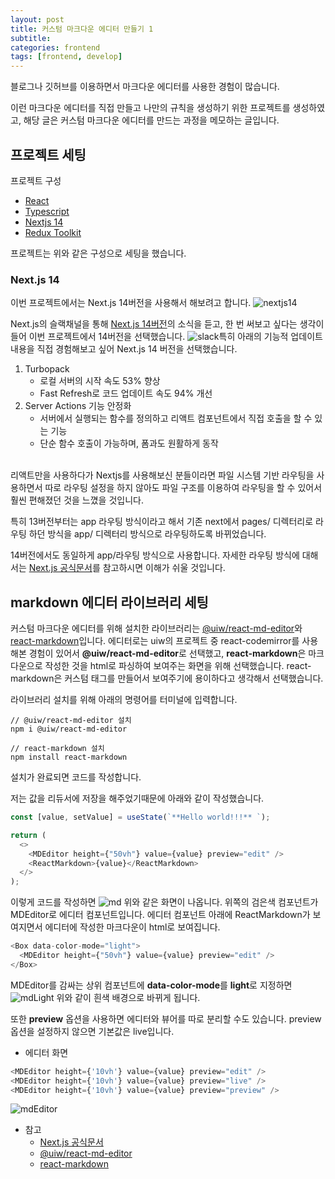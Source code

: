 ```yaml
---
layout: post
title: 커스텀 마크다운 에디터 만들기 1
subtitle:
categories: frontend
tags: [frontend, develop]
---
```


블로그나 깃허브를 이용하면서 마크다운 에디터를 사용한 경험이 많습니다.

이런 마크다운 에디터를 직접 만들고 나만의 규칙을 생성하기 위한 프로젝트를 생성하였고, 해당 글은 커스텀 마크다운 에디터를 만드는 과정을 메모하는 글입니다.

## 프로젝트 세팅

프로젝트 구성

- [React](https://react.dev/learn/start-a-new-react-project)
- [Typescript](https://www.typescriptlang.org/download)
- [Nextjs 14](https://nextjs.org/blog/next-14)
- [Redux Toolkit](https://redux-toolkit.js.org/introduction/getting-started)

프로젝트는 위와 같은 구성으로 세팅을 했습니다.

### Next.js 14

이번 프로젝트에서는 Next.js 14버전을 사용해서 해보려고 합니다.
![nextjs14](https://github.com/dbdpfls/dbdpfls.github.io/assets/103565462/a23a4fab-4ed1-4e1f-90ab-96696b6a37c4)

Next.js의 슬랙채널을 통해 [Next.js 14버전](https://nextjs.org/blog/next-14)의 소식을 듣고,
한 번 써보고 싶다는 생각이 들어 이번 프로젝트에서 14버전을 선택했습니다.
![slack](https://github.com/dbdpfls/dbdpfls.github.io/assets/103565462/50286758-dfa5-4751-adf6-70a2787553de)특히 아래의 기능적 업데이트 내용을 직접 경험해보고 싶어 Next.js 14 버전을 선택했습니다.

1. Turbopack
   - 로컬 서버의 시작 속도 53% 향상
   - Fast Refresh로 코드 업데이트 속도 94% 개선
2. Server Actions 기능 안정화
   - 서버에서 실행되는 함수를 정의하고 리액트 컴포넌트에서 직접 호출을 할 수 있는 기능
   - 단순 함수 호출이 가능하며, 폼과도 원활하게 동작

<br/>리액트만을 사용하다가 Nextjs를 사용해보신 분들이라면 파일 시스템 기반 라우팅을 사용하면서 따로 라우팅 설정을 하지 않아도 파일 구조를 이용하여 라우팅을 할 수 있어서 훨씬 편해졌던 것을 느꼈을 것입니다.

특히 13버전부터는 app 라우팅 방식이라고 해서 기존 next에서 pages/ 디렉터리로 라우팅 하던 방식을 app/ 디렉터리 방식으로
라우팅하도록 바뀌었습니다.

14버전에서도 동일하게 app/라우팅 방식으로 사용합니다. 자세한 라우팅 방식에 대해서는
[Next.js 공식문서](https://nextjs.org/docs/app/building-your-application/routing)를 참고하시면 이해가 쉬울 것입니다.

## markdown 에디터 라이브러리 세팅

커스텀 마크다운 에디터를 위해 설치한 라이브러리는 [@uiw/react-md-editor](https://www.npmjs.com/package/@uiw/react-md-editor)와 [react-markdown](https://github.com/remarkjs/react-markdown)입니다.
에디터로는 uiw의 프로젝트 중 react-codemirror를 사용해본 경험이 있어서 **@uiw/react-md-editor**로 선택했고, **react-markdown**은 마크다운으로 작성한 것을 html로 파싱하여 보여주는 화면을 위해 선택했습니다.
react-markdown은 커스텀 태그를 만들어서 보여주기에 용이하다고 생각해서 선택했습니다.

라이브러리 설치를 위해 아래의 명령어를 터미널에 입력합니다.

```
// @uiw/react-md-editor 설치
npm i @uiw/react-md-editor

// react-markdown 설치
npm install react-markdown
```

설치가 완료되면 코드를 작성합니다.

저는 값을 리듀서에 저장을 해주었기때문에 아래와 같이 작성했습니다.

```typescript
const [value, setValue] = useState(`**Hello world!!!** `);

return (
  <>
    <MDEditor height={"50vh"} value={value} preview="edit" />
    <ReactMarkdown>{value}</ReactMarkdown>
  </>
);
```

이렇게 코드를 작성하면
![md](https://github.com/dbdpfls/dbdpfls.github.io/assets/103565462/6f696bf8-a2c9-451e-b8d1-8977336f2daf)
위와 같은 화면이 나옵니다.
위쪽의 검은색 컴포넌트가 MDEditor로 에디터 컴포넌트입니다.
에디터 컴포넌트 아래에 ReactMarkdown가 보여지면서 에디터에 작성한 마크다운이 html로 보여집니다.

```typescript
<Box data-color-mode="light">
  <MDEditor height={"50vh"} value={value} preview="edit" />
</Box>
```

MDEditor를 감싸는 상위 컴포넌트에
**data-color-mode**를 **light**로 지정하면
![mdLight](https://github.com/dbdpfls/dbdpfls.github.io/assets/103565462/ebdae2e6-2a78-44a6-af25-3360601adf2e)
위와 같이 흰색 배경으로 바뀌게 됩니다.

또한 **preview** 옵션을 사용하면 에디터와 뷰어를 따로 분리할 수도 있습니다.
preview 옵션을 설정하지 않으면 기본값은 live입니다.

- 에디터 화면

```typescript
<MDEditor height={'10vh'} value={value} preview="edit" />
<MDEditor height={'10vh'} value={value} preview="live" />
<MDEditor height={'10vh'} value={value} preview="preview" />
```

![mdEditor](https://github.com/dbdpfls/dbdpfls.github.io/assets/103565462/aedc8c2a-68b4-4ec4-9e87-9d7cd58f0968)

- 참고
  - [Next.js 공식문서](https://nextjs.org/docs/app/building-your-application/routing)
  - [@uiw/react-md-editor](https://www.npmjs.com/package/@uiw/react-md-editor)
  - [react-markdown](https://github.com/remarkjs/react-markdown)
